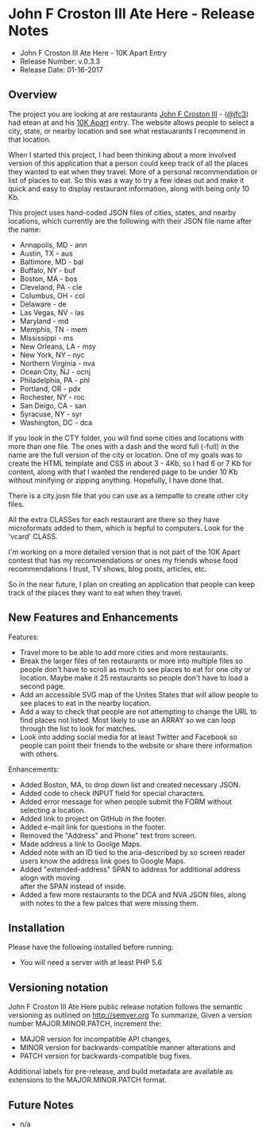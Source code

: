 # John F Croston III Ate Here - Release Notes

* John F Croston III Ate Here - 10K Apart Entry
* Release Number:  v.0.3.3
* Release Date: 01-16-2017

## Overview
The project you are looking at are restaurants [John F Croston III](http://jfciii.com) - ([@jfc3](https://twitter.com/jfc3)) had etean at and his [10K Apart](https://a-k-apart.com/) entry. The website allows people to select a city, state, or nearby location and see what restauarants I recommend in that location.

When I started this project, I had been thinking about a more involved version of this application that a person could keep track of all the places they wanted to eat when they travel. More of a personal recommendation or list of places to eat. So this was a way to try a few ideas out and make it quick and easy to display restaurant information, along with being only 10 Kb.

This project uses hand-coded JSON files of cities, states, and nearby locations, which currently are the following with their JSON file name after the name:

* Annapolis, MD - ann
* Austin, TX - aus
* Baltimore, MD - bal
* Buffalo, NY - buf
* Boston, MA - bos
* Cleveland, PA - cle
* Columbus, OH - col
* Delaware - de
* Las Vegas, NV - las
* Maryland - md
* Memphis, TN -  mem
* Mississippi - ms
* New Orleans, LA - msy
* New York, NY - nyc
* Northern Virginia - nva
* Ocean City, NJ - ocnj
* Philadelphia, PA - phl
* Portland, OR - pdx
* Rochester, NY - roc
* San Deigo, CA - san
* Syracuse, NY - syr
* Washington, DC - dca

If you look in the CTY folder, you will find some cities and locations with more than one file. The ones with a dash and the word full (-full) in the name are the full version of the city or location. One of my goals was to create the HTML template and CSS in about 3 - 4Kb, so I had 6 or 7 Kb for content, along with that I wanted the rendered page to be under 10 Kb without minifying or zipping anything. Hopefully, I have done that.

There is a city.josn file that you can use as a tempalte to create other city files.

All the extra CLASSes for each restaurant are there so they have microformats added to them, which is hepful to computers. Look for the 'vcard' CLASS.

I'm working on a more detailed version that is not part of the 10K Apart contest that has my recommendations or ones my friends whose food recommendations I trust, TV shows, blog posts, articles, etc.

So in the near future, I plan on creating an application that people can keep track of the places they want to eat when they travel.

## New Features and Enhancements
Features:

* Travel more to be able to add more cities and more restaurants.
* Break the larger files of ten restaurants or more into multiple files so people don't have to scroll as much to see places to eat for one city or location. Maybe make it 25 restaurants so people don't have to load a second page.
* Add an accessible SVG map of the Unites States that will allow people to see places to eat in the nearby location.
* Add a way to check that people are not attempting to change the URL to find places not listed. Most likely to use an ARRAY so we can loop through the list to look for matches.
* Look into adding social media for at least Twitter and Facebook so people can point their friends to the website or share there information with others.

Enhancements:

* Added Boston, MA, to drop down list and created necessary JSON.
* Added code to check INPUT field for special characters.
* Added error message for when people submit the FORM without selecting a location.
* Added link to project on GitHub in the footer.
* Added e-mail link for questions in the footer.
* Removed the "Address" and Phone" text from screen.
* Made address a link to Goolge Maps.
* Added note with an ID tied to the aria-described by so screen reader users know the address link goes to Google Maps.
* Added "extended-address" SPAN to address for additional address alogn with moving <BR /> after the SPAN instead of inside.
* Added a few more restaurants to the DCA and NVA JSON files, along with notes to the a few palces that were missing them.

## Installation
Please have the following installed before running:
* You will need a server with at least PHP 5.6

## Versioning notation
John F Croston III Ate Here public release notation follows the semantic versioning as outlined on http://semver.org
To summarize,
Given a version number MAJOR.MINOR.PATCH, increment the:

* MAJOR version for incompatible API changes,
* MINOR version for backwards-compatible manner alterations and
* PATCH version for backwards-compatible bug fixes.

Additional labels for pre-release, and build metadata are available as extensions to the MAJOR.MINOR.PATCH format.

## Future Notes

* n/a